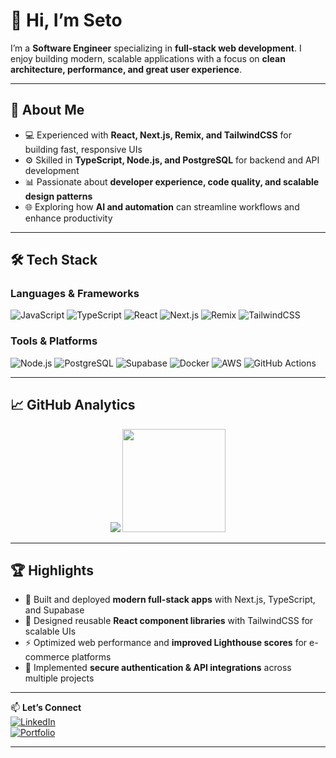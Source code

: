 # 👋 Hi, I’m Seto  

I’m a **Software Engineer** specializing in **full-stack web development**. I enjoy building modern, scalable applications with a focus on **clean architecture, performance, and great user experience**.  

---

## 🚀 About Me
- 💻 Experienced with **React, Next.js, Remix, and TailwindCSS** for building fast, responsive UIs  
- ⚙️ Skilled in **TypeScript, Node.js, and PostgreSQL** for backend and API development  
- 📊 Passionate about **developer experience, code quality, and scalable design patterns**  
- 🌐 Exploring how **AI and automation** can streamline workflows and enhance productivity  

---

## 🛠️ Tech Stack  

### Languages & Frameworks  
![JavaScript](https://img.shields.io/badge/JavaScript-323330?style=for-the-badge&logo=javascript&logoColor=F7DF1E)
![TypeScript](https://img.shields.io/badge/TypeScript-007ACC?style=for-the-badge&logo=typescript&logoColor=white)
![React](https://img.shields.io/badge/React-20232A?style=for-the-badge&logo=react&logoColor=61DAFB)
![Next.js](https://img.shields.io/badge/Next.js-000000?style=for-the-badge&logo=next.js&logoColor=white)
![Remix](https://img.shields.io/badge/Remix-000000?style=for-the-badge&logo=remix&logoColor=white)
![TailwindCSS](https://img.shields.io/badge/TailwindCSS-38B2AC?style=for-the-badge&logo=tailwind-css&logoColor=white)

### Tools & Platforms  
![Node.js](https://img.shields.io/badge/Node.js-43853D?style=for-the-badge&logo=node.js&logoColor=white)
![PostgreSQL](https://img.shields.io/badge/PostgreSQL-316192?style=for-the-badge&logo=postgresql&logoColor=white)
![Supabase](https://img.shields.io/badge/Supabase-3ECF8E?style=for-the-badge&logo=supabase&logoColor=white)
![Docker](https://img.shields.io/badge/Docker-2496ED?style=for-the-badge&logo=docker&logoColor=white)
![AWS](https://img.shields.io/badge/AWS-232F3E?style=for-the-badge&logo=amazon-aws&logoColor=white)
![GitHub Actions](https://img.shields.io/badge/GitHub_Actions-2088FF?style=for-the-badge&logo=github-actions&logoColor=white)

---

## 📈 GitHub Analytics  

<p align="center">
  <img src="https://github-readme-activity-graph.vercel.app/graph?username=setoseng&theme=react-dark&hide_border=true" />
  <img src="https://github-readme-stats.vercel.app/api/top-langs/?username=setoseng&layout=compact&theme=radical" height="165" />
</p>

---

## 🏆 Highlights
- 🚀 Built and deployed **modern full-stack apps** with Next.js, TypeScript, and Supabase  
- 🎨 Designed reusable **React component libraries** with TailwindCSS for scalable UIs  
- ⚡ Optimized web performance and **improved Lighthouse scores** for e-commerce platforms  
- 🔐 Implemented **secure authentication & API integrations** across multiple projects  

---

📫 **Let’s Connect**  
[![LinkedIn](https://img.shields.io/badge/LinkedIn-blue?style=for-the-badge&logo=linkedin)](https://www.linkedin.com/in/setya-seng/)  
[![Portfolio](https://img.shields.io/badge/Portfolio-000000?style=for-the-badge&logo=react&logoColor=white)](https://www.sseng.dev/)  

---
